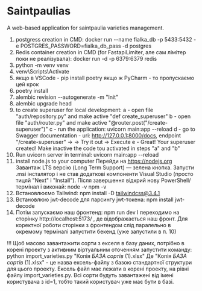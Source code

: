 # Saintpaulias
A web-based application for saintpaulia varieties management.

1) postgress creation in CMD:
   docker run --name fialka_db -p 5433:5432 -e POSTGRES_PASSWORD=fialka_db_pass -d postgres
2) Redis container creation in CMD (for FastapiLimiter, але сам лімітер поки не реалізувала):
   docker run -d -p 6379:6379 redis
3) python -m venv venv
4) venv\Scripts\Activate
5) якщо в VSCode - pip install poetry 
   якщо ж PyCharm - то пропускаємо цей крок
6) poetry install
7) alembic revision --autogenerate -m "Init"
8) alembic upgrade head
9) to create superuser for local development: 
a - open file "auth/repository.py" and make  active "def create_superuser"
b - open file "auth/router.py" and make  active "@router.post("/create-superuser")"
c - run the application: uvicorn main:app --reload
d - go to Swagger documentation - uri: http://127.0.0.1:8000/docs, endpoint "/create-superuser" ->
   -> Try it out -> Execute
e - Great! Your superuser created! Make inactive the code tou activated in steps "a" and "b"
10) Run uvicorn server in terminal: 
uvicorn main:app --reload
11) install node.js to your computer
Перейди на https://nodejs.org
Завантаж LTS версію (Long Term Support) — зелена кнопка.
Запусти .msi інсталятор і не став додаткові компоненти Visual Studio (просто тицяй "Next" і "Install").
Після завершення відкрий нову PowerShell/термінал і виконай:
node -v
npm -v
12) Встановлюємо Tailwind:
npm install -D tailwindcss@3.4.1
13) Встановлюю jwt-decode для парсингу jwt-токена:
npm install jwt-decode
14) Потім запускаємо наш фронтенд: npm run dev
І переходимо на сторінку http://localhost:5173/ , де відображається наш фронт.
Для коректної роботи сторінки з фронтендом слід паралельно в окремому терміналі запустити бекенд (уже запустили в п. 10) 



!!! Щоб масово завантажити сорти з екселя в базу даних, потрібно в корені проекту з активним віртуальним оточенням 
запустити команду:
python import_varieties.py "Копія _БАЗА сортів_ (1).xlsx"
Де "Копія _БАЗА сортів_ (1).xlsx" - це назва ексель-файлу з базою стандартної структури для цього проекту. 
Ексель файл має лежати в корені проекту, на рівні файлу import_varieties.py.
Всі сорти будуть завантажені від імені користувача з id=1, тобто такий користувач уже має бути в базі.